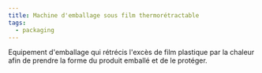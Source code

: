 ```yaml
---
title: Machine d'emballage sous film thermorétractable
tags:
  - packaging
---
```

Equipement d'emballage qui rétrécis l'excès de film plastique par la chaleur afin de prendre la forme du produit emballé et de le protéger.